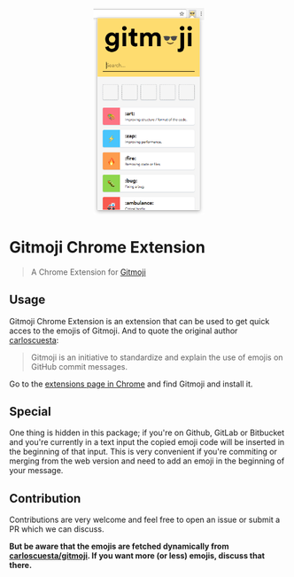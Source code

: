 <p align="center">
	<a href="https://github.com/adambrgmn/gitmoji-chrome">
		<img src="https://raw.githubusercontent.com/adambrgmn/gitmoji-chrome/develop/assets/screen.png" width="200" alt="gitmoji">
	</a>
</p>

# Gitmoji Chrome Extension

> A Chrome Extension for [Gitmoji](https://github.com/carloscuesta/gitmoji/)

## Usage

Gitmoji Chrome Extension is an extension that can be used to get quick acces to the emojis of Gitmoji. And to quote the original author [carloscuesta](https://github.com/carloscuesta):

> Gitmoji is an initiative to standardize and explain the use of emojis on GitHub commit messages.

Go to the [extensions page in Chrome](https://chrome.google.com/webstore/category/extensions) and find Gitmoji and install it.

## Special

One thing is hidden in this package; if you're on Github, GitLab or Bitbucket and you're currently in a text input the copied emoji code will be inserted in the beginning of that input. This is very convenient if you're commiting or merging from the web version and need to add an emoji in the beginning of your message.

## Contribution

Contributions are very welcome and feel free to open an issue or submit a PR which we can discuss.

**But be aware that the emojis are fetched dynamically from [carloscuesta/gitmoji](https://github.com/carloscuesta/gitmoji). If you want more (or less) emojis, discuss that there.**
